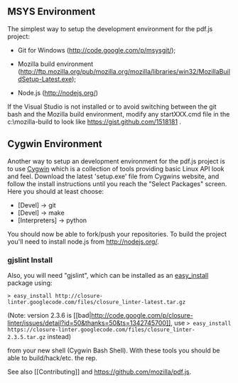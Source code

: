 ## MSYS Environment

The simplest way to setup the development environment for the pdf.js project:

* Git for Windows (http://code.google.com/p/msysgit/);

* Mozilla build environment (http://ftp.mozilla.org/pub/mozilla.org/mozilla/libraries/win32/MozillaBuildSetup-Latest.exe);

* Node.js (http://nodejs.org/)

If the Visual Studio is not installed or to avoid switching between the git bash and the Mozilla build environment, modify any startXXX.cmd file in the c:\mozilla-build to look like https://gist.github.com/1518181 .

## Cygwin Environment
Another way to setup an development environment for the pdf.js project is to use [Cygwin](http://www.cygwin.com/) which is a collection of tools providing basic Linux API look and feel.
Download the latest 'setup.exe' file from Cygwins website, and follow the install instructions until you reach the "Select Packages" screen. Here you should at least choose:

  * [Devel] -> git
  * [Devel] -> make
  * [Interpreters] -> python

You should now be able to fork/push your repositories. To build the project you'll need to install node.js from http://nodejs.org/.

### gjslint Install

Also, you will need "gjslint", which can be installed as an [easy_install](http://peak.telecommunity.com/DevCenter/EasyInstall#installing-easy-install) package using:

```> easy_install http://closure-linter.googlecode.com/files/closure_linter-latest.tar.gz```

(Note: version 2.3.6 is [[bad|http://code.google.com/p/closure-linter/issues/detail?id=50&thanks=50&ts=1342745700]], use ```> easy_install https://closure-linter.googlecode.com/files/closure_linter-2.3.5.tar.gz``` instead)

from your new shell (Cygwin Bash Shell). With these tools you should be able to build/hack/etc. the rep.


See also [[Contributing]] and https://github.com/mozilla/pdf.js. 